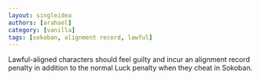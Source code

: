 ```yaml
---
layout: singleidea
authors: [arahael]
category: [vanilla]
tags: [sokoban, alignment record, lawful]
---
```

Lawful-aligned characters should feel guilty and incur an alignment record
penalty in addition to the normal Luck penalty when they cheat in Sokoban.
